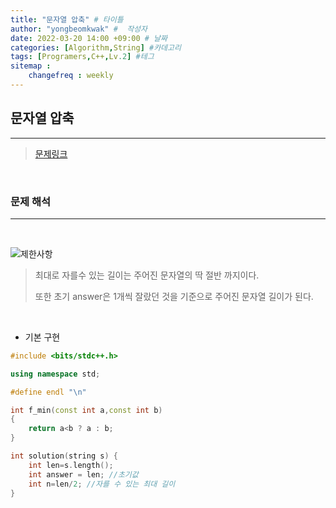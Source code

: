 ```yaml
---
title: "문자열 압축" # 타이틀 
author: "yongbeomkwak" #  작성자 
date: 2022-03-20 14:00 +09:00 # 날짜  
categories: [Algorithm,String] #카데고리 
tags: [Programers,C++,Lv.2] #테그 
sitemap :
    changefreq : weekly
---
```


## 문자열 압축
---
>  [문제링크](https://programmers.co.kr/learn/courses/30/lessons/60057)

<br>

### 문제 해석
---
<br>

![제한사항](https://user-images.githubusercontent.com/48616183/159151082-f2bb7daf-2282-4ca8-acb7-8452df9e2aff.png>)

>   최대로 자를수 있는 길이는 주어진 문자열의 딱 절반 까지이다.
> 
>   또한 초기 answer은 1개씩 잘랐던 것을 기준으로 주어진 문자열 길이가 된다.

<br>

-   기본 구현 
   
~~~c++
#include <bits/stdc++.h>

using namespace std;

#define endl "\n"

int f_min(const int a,const int b)
{
    return a<b ? a : b;
}

int solution(string s) {
    int len=s.length();  
    int answer = len; //초기값
    int n=len/2; //자를 수 있는 최대 길이 
}
~~~
